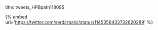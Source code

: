 title: tweets_HPBpath118095

{% embed url='https://twitter.com/serdarbalci/status/1145356433732620289' %}
